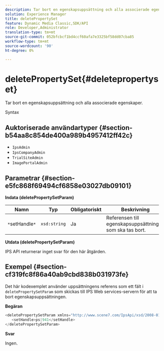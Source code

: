 ```yaml
---
description: Tar bort en egenskapsuppsättning och alla associerade egenskaper.
solution: Experience Manager
title: deletePropertySet
feature: Dynamic Media Classic,SDK/API
role: Developer,Administrator
translation-type: tm+mt
source-git-commit: 052bfcbcf1bd4ccf60afa7e3325bf58dd07cba85
workflow-type: tm+mt
source-wordcount: '90'
ht-degree: 0%

---
```



# deletePropertySet{#deletepropertyset}

Tar bort en egenskapsuppsättning och alla associerade egenskaper.

Syntax

## Auktoriserade användartyper {#section-b54aa8c854de400a989b4957412ff42c}

* `IpsAdmin`
* `IpsCompanyAdmin`
* `TrialSiteAdmin`
* `ImagePortalAdmin`

## Parametrar {#section-e5fc868f69494cf6858e03027db09101}

**Indata (deletePropertySetParam)**

| Namn | Typ | Obligatoriskt | Beskrivning |
|---|---|---|---|
| `*`setHandle`*` | `xsd:string` | Ja | Referensen till egenskapsuppsättningen som ska tas bort. |

**Utdata (deletePropertySetParam)**

IPS API returnerar inget svar för den här åtgärden.

## Exempel {#section-cf319fc8f86a40ab9cbd838b031973fe}

Det här kodexemplet använder uppsättningens referens som ett fält i `deletePropertySetParam` som skickas till IPS Web services-servern för att ta bort egenskapsuppsättningen.

**Begäran**

```java
<deletePropertySetParam xmlns="http://www.scene7.com/IpsApi/xsd/2008-01-15">
   <setHandle>ps|941</setHandle>
</deletePropertySetParam>
```

**Svar**

Ingen.

